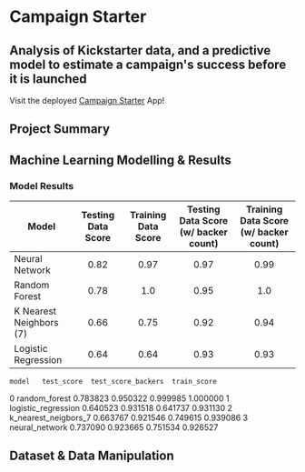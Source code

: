 # Campaign Starter
## Analysis of Kickstarter data, and a predictive model to estimate a campaign's success before it is launched

Visit the deployed [Campaign Starter](https://campaign-starter.herokuapp.com/ "Campaign Starter") App!

## Project Summary


## Machine Learning Modelling & Results

### Model Results

|Model|Testing Data Score|Training Data Score|Testing Data Score (w/ backer count)|Training Data Score (w/ backer count)|
| -------------|:----:|:----:|:----:|:----:|
|Neural Network| 0.82 | 0.97 | 0.97 | 0.99 |
|Random Forest| 0.78 | 1.0 | 0.95 | 1.0 |
|K Nearest Neighbors (7)| 0.66 | 0.75 | 0.92 | 0.94 | 
|Logistic Regression| 0.64 | 0.64 | 0.93 | 0.93 |


	model 	test_score 	test_score_backers 	train_score 	
0 	random_forest 	0.783823 	0.950322 	0.999985 	1.000000
1 	logistic_regression 	0.640523 	0.931518 	0.641737 	0.931130
2 	k_nearest_neigbors_7 	0.663767 	0.921546 	0.749615 	0.939086
3 	neural_network 	0.737090 	0.923665 	0.751534 	0.926527

## Dataset & Data Manipulation